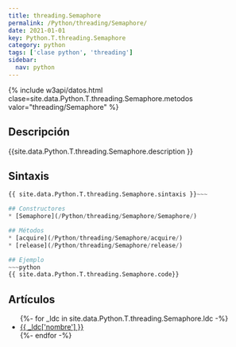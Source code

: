 ```yaml
---
title: threading.Semaphore
permalink: /Python/threading/Semaphore/
date: 2021-01-01
key: Python.T.threading.Semaphore
category: python
tags: ['clase python', 'threading']
sidebar: 
  nav: python
---
```


{% include w3api/datos.html clase=site.data.Python.T.threading.Semaphore.metodos valor="threading/Semaphore" %}

## Descripción
{{site.data.Python.T.threading.Semaphore.description }}

## Sintaxis
~~~python
{{ site.data.Python.T.threading.Semaphore.sintaxis }}~~~

## Constructores
* [Semaphore](/Python/threading/Semaphore/Semaphore/)

## Métodos
* [acquire](/Python/threading/Semaphore/acquire/)
* [release](/Python/threading/Semaphore/release/)

## Ejemplo
~~~python
{{ site.data.Python.T.threading.Semaphore.code}}
~~~

## Artículos
<ul>
{%- for _ldc in site.data.Python.T.threading.Semaphore.ldc -%}
   <li>
       <a href="{{_ldc['url'] }}">{{ _ldc['nombre'] }}</a>
   </li>
{%- endfor -%}
</ul>

